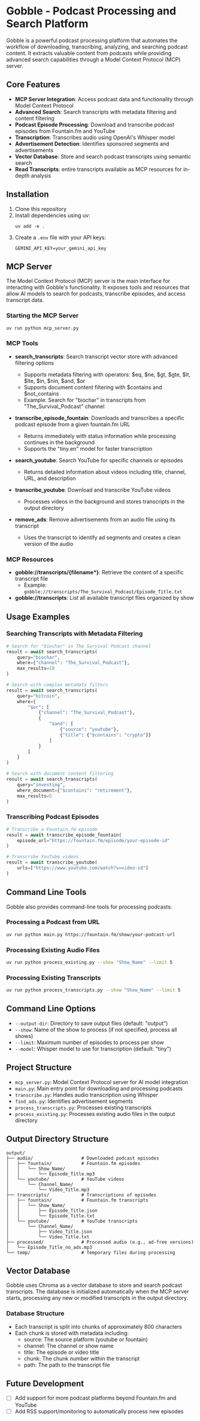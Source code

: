 # Gobble - Podcast Processing and Search Platform

Gobble is a powerful podcast processing platform that automates the workflow of downloading, transcribing, analyzing, and searching podcast content. It extracts valuable content from podcasts while providing advanced search capabilities through a Model Context Protocol (MCP) server.

## Core Features

- **MCP Server Integration**: Access podcast data and functionality through Model Context Protocol
- **Advanced Search**: Search transcripts with metadata filtering and content filtering
- **Podcast Episode Processing**: Download and transcribe podcast episodes from Fountain.fm and YouTube
- **Transcription**: Transcribes audio using OpenAI's Whisper model
- **Advertisement Detection**: Identifies sponsored segments and advertisements
- **Vector Database**: Store and search podcast transcripts using semantic search
- **Read Transcripts**: entire transcripts available as MCP resources for in-depth analysis

## Installation

1. Clone this repository
2. Install dependencies using uv:
   ```
   uv add -e .
   ```
3. Create a `.env` file with your API keys:
   ```
   GEMINI_API_KEY=your_gemini_api_key
   ```

## MCP Server

The Model Context Protocol (MCP) server is the main interface for interacting with Gobble's functionality. It exposes tools and resources that allow AI models to search for podcasts, transcribe episodes, and access transcript data.

### Starting the MCP Server

```bash
uv run python mcp_server.py
```

### MCP Tools

- **search_transcripts**: Search transcript vector store with advanced filtering options
  - Supports metadata filtering with operators: $eq, $ne, $gt, $gte, $lt, $lte, $in, $nin, $and, $or
  - Supports document content filtering with $contains and $not_contains
  - Example: Search for "biochar" in transcripts from "The_Survival_Podcast" channel
- **transcribe_episode_fountain**: Downloads and transcribes a specific podcast episode from a given fountain.fm URL

  - Returns immediately with status information while processing continues in the background
  - Supports the "tiny.en" model for faster transcription

- **search_youtube**: Search YouTube for specific channels or episodes

  - Returns detailed information about videos including title, channel, URL, and description

- **transcribe_youtube**: Download and transcribe YouTube videos

  - Processes videos in the background and stores transcripts in the output directory

- **remove_ads**: Remove advertisements from an audio file using its transcript
  - Uses the transcript to identify ad segments and creates a clean version of the audio

### MCP Resources

- **gobble://transcripts/{filename\*}**: Retrieve the content of a specific transcript file
  - Example: `gobble://transcripts/The_Survival_Podcast/Episode_Title.txt`
- **gobble://transcripts**: List all available transcript files organized by show

## Usage Examples

### Searching Transcripts with Metadata Filtering

```python
# Search for "biochar" in The Survival Podcast channel
result = await search_transcripts(
    query="biochar",
    where={"channel": "The_Survival_Podcast"},
    max_results=10
)

# Search with complex metadata filters
result = await search_transcripts(
    query="bitcoin",
    where={
        "$or": [
            {"channel": "The_Survival_Podcast"},
            {
                "$and": [
                    {"source": "youtube"},
                    {"title": {"$contains": "crypto"}}
                ]
            }
        ]
    }
)

# Search with document content filtering
result = await search_transcripts(
    query="investing",
    where_document={"$contains": "retirement"},
    max_results=5
)
```

### Transcribing Podcast Episodes

```python
# Transcribe a Fountain.fm episode
result = await transcribe_episode_fountain(
    episode_url="https://fountain.fm/episode/your-episode-id"
)

# Transcribe YouTube videos
result = await transcribe_youtube(
    urls=["https://www.youtube.com/watch?v=video-id"]
)
```

## Command Line Tools

Gobble also provides command-line tools for processing podcasts:

### Processing a Podcast from URL

```bash
uv run python main.py https://fountain.fm/show/your-podcast-url
```

### Processing Existing Audio Files

```bash
uv run python process_existing.py --show "Show_Name" --limit 5
```

### Processing Existing Transcripts

```bash
uv run python process_transcripts.py --show "Show_Name" --limit 5
```

## Command Line Options

- `--output-dir`: Directory to save output files (default: "output")
- `--show`: Name of the show to process (if not specified, process all shows)
- `--limit`: Maximum number of episodes to process per show
- `--model`: Whisper model to use for transcription (default: "tiny")

## Project Structure

- `mcp_server.py`: Model Context Protocol server for AI model integration
- `main.py`: Main entry point for downloading and processing podcasts
- `transcribe.py`: Handles audio transcription using Whisper
- `find_ads.py`: Identifies advertisement segments
- `process_transcripts.py`: Processes existing transcripts
- `process_existing.py`: Processes existing audio files in the output directory

## Output Directory Structure

```
output/
├── audio/                  # Downloaded podcast episodes
│   ├── fountain/           # Fountain.fm episodes
│   │   └── Show_Name/
│   │       └── Episode_Title.mp3
│   └── youtube/            # YouTube videos
│       └── Channel_Name/
│           └── Video_Title.mp3
├── transcripts/            # Transcriptions of episodes
│   ├── fountain/           # Fountain.fm transcripts
│   │   └── Show_Name/
│   │       ├── Episode_Title.json
│   │       └── Episode_Title.txt
│   └── youtube/            # YouTube transcripts
│       └── Channel_Name/
│           ├── Video_Title.json
│           └── Video_Title.txt
├── processed/              # Processed audio (e.g., ad-free versions)
│   └── Episode_Title_no_ads.mp3
└── temp/                   # Temporary files during processing
```

## Vector Database

Gobble uses Chroma as a vector database to store and search podcast transcripts. The database is initialized automatically when the MCP server starts, processing any new or modified transcripts in the output directory.

### Database Structure

- Each transcript is split into chunks of approximately 800 characters
- Each chunk is stored with metadata including:
  - source: The source platform (youtube or fountain)
  - channel: The channel or show name
  - title: The episode or video title
  - chunk: The chunk number within the transcript
  - path: The path to the transcript file

## Future Development

- [ ] Add support for more podcast platforms beyond Fountain.fm and YouTube
- [ ] Add RSS support/monitoring to automatically process new episodes
